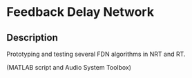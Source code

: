 # Feedback Delay Network

## Description

Prototyping and testing several FDN algorithms in NRT and RT. 

(MATLAB script and Audio System Toolbox)
